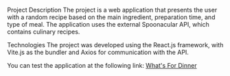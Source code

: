 Project Description
The project is a web application that presents the user with a random recipe based on the main ingredient, preparation time, and type of meal. The application uses the external Spoonacular API, which contains culinary recipes.

Technologies
The project was developed using the React.js framework, with Vite.js as the bundler and Axios for communication with the API.

You can test the application at the following link: [What's For Dinner](https://whats-for-dinner.fun/)
